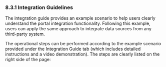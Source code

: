 ### 8.3.1 Integration Guidelines

The integration guide provides an example scenario to help users clearly understand the portal integration functionality. Following this example, users can apply the same approach to integrate data sources from any third-party system.

The operational steps can be performed according to the example scenario provided under the Integration Guide tab (which includes detailed instructions and a video demonstration). The steps are clearly listed on the right side of the page:
